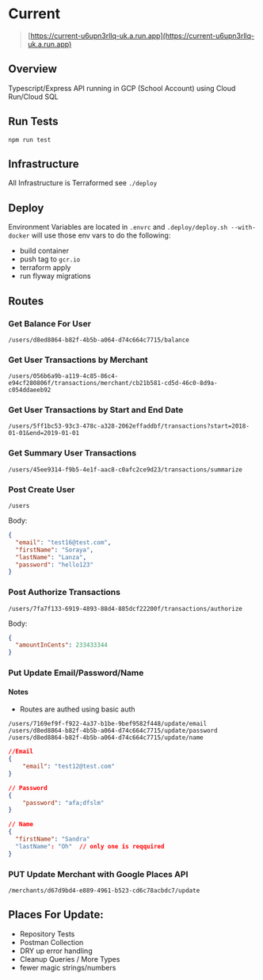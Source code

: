 # Current

> [https://current-u6upn3rllq-uk.a.run.app](https://current-u6upn3rllq-uk.a.run.app)

## Overview

Typescript/Express API running in GCP (School Account) using Cloud Run/Cloud SQL

## Run Tests

`npm run test`

## Infrastructure

All Infrastructure is Terraformed see `./deploy`

## Deploy

Environment Variables are located in `.envrc` and `.deploy/deploy.sh --with-docker` will use those env vars to do the following:

- build container
- push tag to `gcr.io`
- terraform apply
- run flyway migrations

## Routes

### Get Balance For User

`/users/d8ed8864-b82f-4b5b-a064-d74c664c7715/balance`

### Get User Transactions by Merchant

`/users/056b6a9b-a119-4c85-86c4-e94cf280806f/transactions/merchant/cb21b581-cd5d-46c0-8d9a-c054ddaeeb92`

### Get User Transactions by Start and End Date

`/users/5ff1bc53-93c3-478c-a328-2062effaddbf/transactions?start=2018-01-01&end=2019-01-01`

### Get Summary User Transactions

`/users/45ee9314-f9b5-4e1f-aac8-c0afc2ce9d23/transactions/summarize`

### Post Create User

`/users`

Body:

```json
{
  "email": "test16@test.com",
  "firstName": "Soraya",
  "lastName": "Lanza",
  "password": "hello123"
}
```

### Post Authorize Transactions

`/users/7fa7f133-6919-4893-88d4-885dcf22200f/transactions/authorize`

Body:

```json
{
  "amountInCents": 233433344
}
```

### Put Update Email/Password/Name

#### Notes

- Routes are authed using basic auth

`/users/7169ef9f-f922-4a37-b1be-9bef9582f448/update/email`
`/users/d8ed8864-b82f-4b5b-a064-d74c664c7715/update/password`
`/users/d8ed8864-b82f-4b5b-a064-d74c664c7715/update/name`

```json
//Email
{
	"email": "test12@test.com"
}

// Password
{
	"password": "afa;dfslm"
}

// Name
{
  "firstName": "Sandra"
  "lastName": "Oh"  // only one is reqquired
}
```

### PUT Update Merchant with Google Places API

`/merchants/d67d9bd4-e889-4961-b523-cd6c78acbdc7/update`

## Places For Update:

- Repository Tests
- Postman Collection
- DRY up error handling
- Cleanup Queries / More Types
- fewer magic strings/numbers

